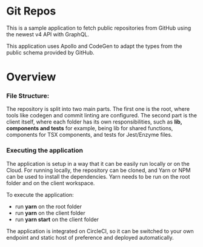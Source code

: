 # Git Repos

This is a sample application to fetch public repositories from GitHub using the newest v4 API with GraphQL.

This application uses Apollo and CodeGen to adapt the types from the public schema provided by GitHub.

# Overview

### File Structure:

The repository is split into two main parts. The first one is the root, where tools like codegen and commit linting are configured.
The second part is the client itself, where each folder has its own responsibilities, such as **lib, components and tests** for example, being lib for shared functions, components for TSX components, and tests for Jest/Enzyme files.

### Executing the application

The application is setup in a way that it can be easily run locally or on the Cloud. For running locally, the repository can be cloned, and Yarn or NPM can be used to install the dependencies. Yarn needs to be run on the root folder and on the client workspace.

To execute the application:

- run **yarn** on the root folder
- run **yarn** on the client folder
- run **yarn start** on the client folder

The application is integrated on CircleCI, so it can be switched to your own endpoint and static host of preference and deployed automatically.
